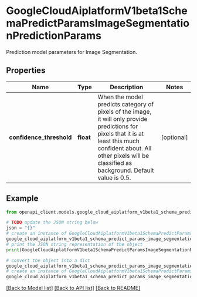 # GoogleCloudAiplatformV1beta1SchemaPredictParamsImageSegmentationPredictionParams

Prediction model parameters for Image Segmentation.

## Properties

Name | Type | Description | Notes
------------ | ------------- | ------------- | -------------
**confidence_threshold** | **float** | When the model predicts category of pixels of the image, it will only provide predictions for pixels that it is at least this much confident about. All other pixels will be classified as background. Default value is 0.5. | [optional] 

## Example

```python
from openapi_client.models.google_cloud_aiplatform_v1beta1_schema_predict_params_image_segmentation_prediction_params import GoogleCloudAiplatformV1beta1SchemaPredictParamsImageSegmentationPredictionParams

# TODO update the JSON string below
json = "{}"
# create an instance of GoogleCloudAiplatformV1beta1SchemaPredictParamsImageSegmentationPredictionParams from a JSON string
google_cloud_aiplatform_v1beta1_schema_predict_params_image_segmentation_prediction_params_instance = GoogleCloudAiplatformV1beta1SchemaPredictParamsImageSegmentationPredictionParams.from_json(json)
# print the JSON string representation of the object
print(GoogleCloudAiplatformV1beta1SchemaPredictParamsImageSegmentationPredictionParams.to_json())

# convert the object into a dict
google_cloud_aiplatform_v1beta1_schema_predict_params_image_segmentation_prediction_params_dict = google_cloud_aiplatform_v1beta1_schema_predict_params_image_segmentation_prediction_params_instance.to_dict()
# create an instance of GoogleCloudAiplatformV1beta1SchemaPredictParamsImageSegmentationPredictionParams from a dict
google_cloud_aiplatform_v1beta1_schema_predict_params_image_segmentation_prediction_params_from_dict = GoogleCloudAiplatformV1beta1SchemaPredictParamsImageSegmentationPredictionParams.from_dict(google_cloud_aiplatform_v1beta1_schema_predict_params_image_segmentation_prediction_params_dict)
```
[[Back to Model list]](../README.md#documentation-for-models) [[Back to API list]](../README.md#documentation-for-api-endpoints) [[Back to README]](../README.md)


